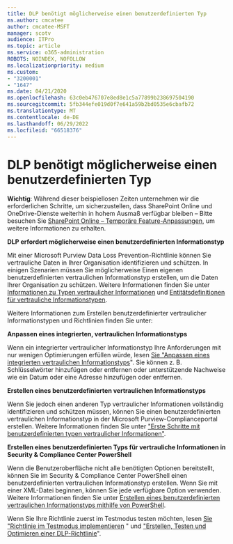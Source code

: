 ```yaml
---
title: DLP benötigt möglicherweise einen benutzerdefinierten Typ
ms.author: cmcatee
author: cmcatee-MSFT
manager: scotv
audience: ITPro
ms.topic: article
ms.service: o365-administration
ROBOTS: NOINDEX, NOFOLLOW
ms.localizationpriority: medium
ms.custom:
- "3200001"
- "1647"
ms.date: 04/21/2020
ms.openlocfilehash: 63c0eb476707e8ed8e1c5a77899b238697504190
ms.sourcegitcommit: 5fb344efe019d0f7e641a59b2bd0535e6cbafb72
ms.translationtype: MT
ms.contentlocale: de-DE
ms.lasthandoff: 06/29/2022
ms.locfileid: "66518376"
---
```

# <a name="dlp-might-need-a-custom-type"></a>DLP benötigt möglicherweise einen benutzerdefinierten Typ

**Wichtig**: Während dieser beispiellosen Zeiten unternehmen wir die erforderlichen Schritte, um sicherzustellen, dass SharePoint Online und OneDrive-Dienste weiterhin in hohem Ausmaß verfügbar bleiben – Bitte besuchen Sie [SharePoint Online – Temporäre Feature-Anpassungen](https://aka.ms/ODSPAdjustments), um weitere Informationen zu erhalten.

**DLP erfordert möglicherweise einen benutzerdefinierten Informationstyp**

Mit einer Microsoft Purview Data Loss Prevention-Richtlinie können Sie vertrauliche Daten in Ihrer Organisation identifizieren und schützen. In einigen Szenarien müssen Sie möglicherweise Einen eigenen benutzerdefinierten vertraulichen Informationstyp erstellen, um die Daten Ihrer Organisation zu schützen. Weitere Informationen finden Sie unter [Informationen zu Typen vertraulicher Informationen](https://docs.microsoft.com/microsoft-365/compliance/sensitive-information-type-learn-about) und [Entitätsdefinitionen für vertrauliche Informationstypen](https://docs.microsoft.com/microsoft-365/compliance/sensitive-information-type-entity-definitions).

Weitere Informationen zum Erstellen benutzerdefinierter vertraulicher Informationstypen und Richtlinien finden Sie unter: 

**Anpassen eines integrierten, vertraulichen Informationstyps**

Wenn ein integrierter vertraulicher Informationstyp Ihre Anforderungen mit nur wenigen Optimierungen erfüllen würde, lesen [Sie "Anpassen eines integrierten vertraulichen Informationstyps](https://docs.microsoft.com/microsoft-365/compliance/customize-a-built-in-sensitive-information-type)". Sie können z. B. Schlüsselwörter hinzufügen oder entfernen oder unterstützende Nachweise wie ein Datum oder eine Adresse hinzufügen oder entfernen.

**Erstellen eines benutzerdefinierten vertraulichen Informationstyps**

Wenn Sie jedoch einen anderen Typ vertraulicher Informationen vollständig identifizieren und schützen müssen, können Sie einen benutzerdefinierten vertraulichen Informationstyp in der Microsoft Purview-Complianceportal erstellen. Weitere Informationen finden Sie unter ["Erste Schritte mit benutzerdefinierten typen vertraulicher Informationen"](https://docs.microsoft.com/microsoft-365/compliance/customize-a-built-in-sensitive-information-type).

**Erstellen eines benutzerdefinierten Typs für vertrauliche Informationen in Security & Compliance Center PowerShell**

Wenn die Benutzeroberfläche nicht alle benötigten Optionen bereitstellt, können Sie im Security & Compliance Center PowerShell einen benutzerdefinierten vertraulichen Informationstyp erstellen. Wenn Sie mit einer XML-Datei beginnen, können Sie jede verfügbare Option verwenden. Weitere Informationen finden Sie unter [Erstellen eines benutzerdefinierten vertraulichen Informationstyps mithilfe von PowerShell](https://docs.microsoft.com/microsoft-365/compliance/create-a-custom-sensitive-information-type-in-scc-powershell).

Wenn Sie Ihre Richtlinie zuerst im Testmodus testen möchten, lesen [Sie "Richtlinie im Testmodus implementieren](https://docs.microsoft.com/microsoft-365/compliance/dlp-learn-about-dlp#implement-policy-in-test-mode) " und ["Erstellen, Testen und Optimieren einer DLP-Richtlinie](https://docs.microsoft.com/microsoft-365/compliance/create-test-tune-dlp-policy)". 